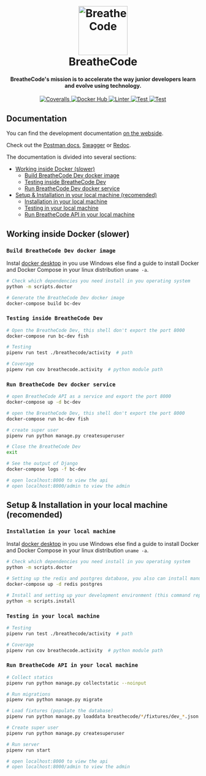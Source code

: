 <h1 align="center">
  <br>
  <a href="https://breatheco.de/"><img src="https://assets.breatheco.de/apis/img/images.php?blob&random&cat=icon&tags=breathecode,128" alt="BreatheCode" width="128"></a>
  <br>
  BreatheCode
  <br>
</h1>

<h4 align="center">BreatheCode's mission is to <b>accelerate the way junior developers learn and evolve</b> using technology.</h4>

<p align="center">
  <a href="https://coveralls.io/github/breatheco-de/apiv2">
    <img src="https://img.shields.io/coveralls/github/breatheco-de/apiv2"
         alt="Coveralls">
  </a>

  <a href="https://github.com/breatheco-de/apiv2/actions/workflows/dockerhub.yml">
    <img src="https://github.com/breatheco-de/apiv2/actions/workflows/dockerhub.yml/badge.svg"
         alt="Docker Hub">
  </a>

  <a href="https://github.com/breatheco-de/apiv2/actions/workflows/linter.yml">
    <img src="https://github.com/breatheco-de/apiv2/actions/workflows/linter.yml/badge.svg"
         alt="Linter">
  </a>

  <a href="https://github.com/breatheco-de/apiv2/actions/workflows/test.yml">
    <img src="https://github.com/breatheco-de/apiv2/actions/workflows/test.yml/badge.svg"
         alt="Test">
  </a>

  <a href="https://github.com/breatheco-de/apiv2/actions/workflows/github-pages.yml">
    <img src="https://github.com/breatheco-de/apiv2/actions/workflows/github-pages.yml/badge.svg"
         alt="Test">
  </a>
</p>

## Documentation

You can find the development documentation [on the webside](https://breatheco-de.github.io/apiv2/).

Check out the [Postman docs](https://documenter.getpostman.com/view/2432393/T1LPC6ef), [Swagger](https://breathecode.herokuapp.com/swagger/) or [Redoc](https://breathecode.herokuapp.com/swagger/).

The documentation is divided into several sections:

- [Working inside Docker (slower)](#working-inside-docker-slower)
  - [Build BreatheCode Dev docker image](#build-breathecode-dev-docker-image)
  - [Testing inside BreatheCode Dev](#testing-inside-breathecode-dev)
  - [Run BreatheCode Dev docker service](#run-breathecode-dev-docker-service)
- [Setup & Installation in your local machine (recomended)](#setup--installation-in-your-local-machine-recomended)
  - [Installation in your local machine](#installation-in-your-local-machine)
  - [Testing in your local machine](#testing-in-your-local-machine)
  - [Run BreatheCode API in your local machine](#run-breathecode-api-in-your-local-machine)

## Working inside Docker (slower)

### `Build BreatheCode Dev docker image`

Instal [docker desktop](https://www.docker.com/products/docker-desktop) in you use Windows else find a guide to install Docker and Docker Compose in your linux distribution `uname -a`.

```bash
# Check which dependencies you need install in you operating system
python -m scripts.doctor

# Generate the BreatheCode Dev docker image
docker-compose build bc-dev
```

### `Testing inside BreatheCode Dev`

```bash
# Open the BreatheCode Dev, this shell don't export the port 8000
docker-compose run bc-dev fish

# Testing
pipenv run test ./breathecode/activity  # path

# Coverage
pipenv run cov breathecode.activity  # python module path
```

### `Run BreatheCode Dev docker service`

```bash
# open BreatheCode API as a service and export the port 8000
docker-compose up -d bc-dev

# open the BreatheCode Dev, this shell don't export the port 8000
docker-compose run bc-dev fish

# create super user
pipenv run python manage.py createsuperuser

# Close the BreatheCode Dev
exit

# See the output of Django
docker-compose logs -f bc-dev

# open localhost:8000 to view the api
# open localhost:8000/admin to view the admin
```

## Setup & Installation in your local machine (recomended)

### `Installation in your local machine`

Instal [docker desktop](https://www.docker.com/products/docker-desktop) in you use Windows else find a guide to install Docker and Docker Compose in your linux distribution `uname -a`.

```bash
# Check which dependencies you need install in you operating system
python -m scripts.doctor

# Setting up the redis and postgres database, you also can install manually in your local machine this databases
docker-compose up -d redis postgres

# Install and setting up your development environment (this command replace your .env file)
python -m scripts.install
```

### `Testing in your local machine`

```bash
# Testing
pipenv run test ./breathecode/activity  # path

# Coverage
pipenv run cov breathecode.activity  # python module path
```

### `Run BreatheCode API in your local machine`

```bash
# Collect statics
pipenv run python manage.py collectstatic --noinput

# Run migrations
pipenv run python manage.py migrate

# Load fixtures (populate the database)
pipenv run python manage.py loaddata breathecode/*/fixtures/dev_*.json

# Create super user
pipenv run python manage.py createsuperuser

# Run server
pipenv run start

# open localhost:8000 to view the api
# open localhost:8000/admin to view the admin
```
